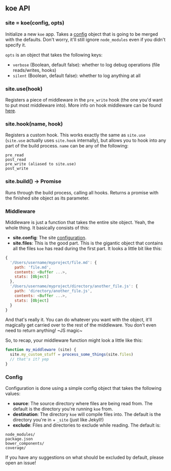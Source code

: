 ## koe API

### site = koe(config, opts)

Initialize a new `koe` app. Takes a [config](#config) object that is going to be
merged with the defaults. Don't worry, it'll still ignore `node_modules` even if
you didn't specify it.

`opts` is an object that takes the following keys:

- `verbose` (Boolean, default false): whether to log debug operations
  (file reads/writes, hooks)
- `silent` (Boolean, default false): whether to log anything at all

### site.use(hook)

Registers a piece of middleware in the `pre_write` hook (the one you'd want to
put most middleware into). More info on hook middleware can be found
[here](#middleware).

### site.hook(name, hook)

Registers a custom hook. This works exactly the same as `site.use`
(`site.use` actually uses `site.hook` internally), but allows you to hook into
any part of the build process. `name` can be any of the following:

```
pre_read
post_read
pre_write (aliased to site.use)
post_write
```

### site.build() -> Promise

Runs through the build process, calling all hooks. Returns a promise with the
finished site object as its parameter.

### Middleware

Middleware is just a function that takes the entire site object. Yeah, the whole
thing. It basically consists of this:

- __site.config__: The site [configuration](#config).
- __site.files__: This is the good part. This is the gigantic object that
  contains all the files `koe` has read during the first part. It looks a little
  bit like this:

```js
{
  '/Users/username/myproject/file.md': {
    path: 'file.md',
    contents: <Buffer ...>,
    stats: [Object]
  },
  '/Users/username/myproject/directory/another_file.js': {
    path: 'directory/another_file.js',
    contents: <Buffer ...>,
    stats: [Object]
  }
}
```

And that's really it. You can do whatever you want with the object, it'll
magically get carried over to the rest of the middleware. You don't even need
to return anything! ~JS magic~

So, to recap, your middleware function might look a little like this:

```js
function my_middleware (site) {
  site.my_custom_stuff = process_some_things(site.files)
  // that's it? yep
}
```

### Config

Configuration is done using a simple config object that takes the following
values:

- __source__: The source directory where files are being read from. The default
  is the directory you're running `koe` from.
- __destination__: The directory `koe` will compile files into. The default is
  the directory you're in + `_site` (just like Jekyll!)
- __exclude__: Files and directories to exclude while reading. The default is:

```
node_modules/
package.json
bower_components/
coverage/
```

If you have any suggestions on what should be excluded by default, please open
an issue!
